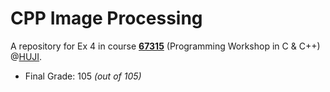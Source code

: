 # CPP Image Processing
A repository for Ex 4 in course [**67315**](https://shnaton.huji.ac.il/index.php/NewSyl/67315/2/2024/) (Programming Workshop in C & C++) @[HUJI](https://en.huji.ac.il/).

- Final Grade: 105 _(out of 105)_
